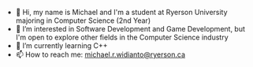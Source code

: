 - 👋 Hi, my name is Michael and I'm a student at Ryerson University majoring in Computer Science (2nd Year)
- 👀 I’m interested in Software Development and Game Development, but I'm open to explore other fields in the Computer Science industry
- 🌱 I’m currently learning C++
- 📫 How to reach me: michael.r.widianto@ryerson.ca

<!---
michaelrw19/michaelrw19 is a ✨ special ✨ repository because its `README.md` (this file) appears on your GitHub profile.
You can click the Preview link to take a look at your changes.
--->
